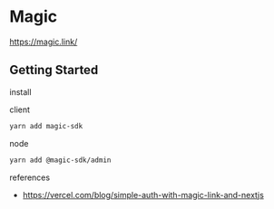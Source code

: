 # Magic

https://magic.link/

<!-- Official Site -->

## Getting Started

install

client

```sh
yarn add magic-sdk
```

node

```sh
yarn add @magic-sdk/admin
```

references

- https://vercel.com/blog/simple-auth-with-magic-link-and-nextjs
